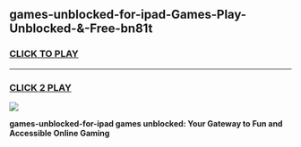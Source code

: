 
## games-unblocked-for-ipad-Games-Play-Unblocked-&-Free-bn81t
<h3>
<a href="https://premium76.site?title=games-unblocked-for-ipad&ref=24A">CLICK TO PLAY</a></h3>
<hr>

<h3>
<a href="https://premium76.site?title=games-unblocked-for-ipad&ref=24A">CLICK 2 PLAY</a>
  
</h3>

<a href="https://premium76.site?title=games-unblocked-for-ipad&ref=24A"><img src="https://clearcache.store/games.png"></a>


**games-unblocked-for-ipad games unblocked: Your Gateway to Fun and Accessible Online Gaming**
